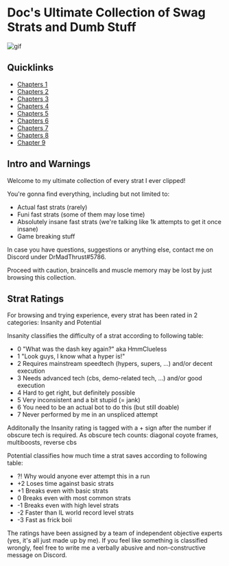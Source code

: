 # Doc's Ultimate Collection of Swag Strats and Dumb Stuff

![gif](https://github.com/DrMadThrust/vid-dump/blob/main/7A-4-000.webp)

## Quicklinks

- [Chapters 1](https://github.com/DrMadThrust/docs-swag-collection/blob/main/chapters-1.md)
- [Chapters 2](https://github.com/DrMadThrust/docs-swag-collection/blob/main/chapters-2.md)
- [Chapters 3](https://github.com/DrMadThrust/docs-swag-collection/blob/main/chapters-3.md)
- [Chapters 4](https://github.com/DrMadThrust/docs-swag-collection/blob/main/chapters-4.md)
- [Chapters 5](https://github.com/DrMadThrust/docs-swag-collection/blob/main/chapters-5.md)
- [Chapters 6](https://github.com/DrMadThrust/docs-swag-collection/blob/main/chapters-6.md)
- [Chapters 7](https://github.com/DrMadThrust/docs-swag-collection/blob/main/chapters-7.md)
- [Chapters 8](https://github.com/DrMadThrust/docs-swag-collection/blob/main/chapters-8.md)
- [Chapter 9](https://github.com/DrMadThrust/docs-swag-collection/blob/main/chapter-9.md)

## Intro and Warnings

Welcome to my ultimate collection of every strat I ever clipped!

You're gonna find everything, including but not limited to:
 - Actual fast strats (rarely)
 - Funi fast strats (some of them may lose time)
 - Absolutely insane fast strats (we're talking like 1k attempts to get it once insane)
 - Game breaking stuff

In case you have questions, suggestions or anything else, contact me on Discord under DrMadThrust#5786.

Proceed with caution, braincells and muscle memory may be lost by just browsing this collection.

## Strat Ratings

For browsing and trying experience, every strat has been rated in 2 categories: Insanity and Potential

Insanity classifies the difficulty of a strat according to following table:
- 0 "What was the dash key again?" aka HmmClueless
- 1 "Look guys, I know what a hyper is!"
- 2 Requires mainstream speedtech (hypers, supers, ...) and/or decent execution
- 3 Needs advanced tech (cbs, demo-related tech, ...) and/or good execution
- 4 Hard to get right, but definitely possible
- 5 Very inconsistent and a bit stupid (= jank)
- 6 You need to be an actual bot to do this (but still doable)
- 7 Never performed by me in an unspliced attempt

Additonally the Insanity rating is tagged with a + sign after the number if obscure tech is required.
As obscure tech counts: diagonal coyote frames, multiboosts, reverse cbs

Potential classifies how much time a strat saves according to following table:
- ?! Why would anyone ever attempt this in a run
- +2 Loses time against basic strats
- +1 Breaks even with basic strats
- 0 Breaks even with most common strats
- -1 Breaks even with high level strats
- -2 Faster than IL world record level strats
- -3 Fast as frick boii

The ratings have been assigned by a team of independent objective experts (yes, it's all just made up by me).
If you feel like something is classified wrongly, feel free to write me a verbally abusive and non-constructive message on Discord.

